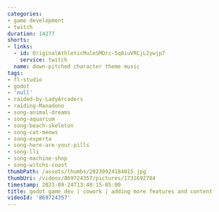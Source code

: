 ```yaml
---
categories:
- game development
- twitch
duration: 14277
shorts:
- links:
  - id: OriginalAthleticMuleSMOrc-5q8iuVRCjL2ywjp7
    service: twitch
  name: down-pitched character theme music
tags:
- fl-studio
- godot
- 'null'
- raided-by-LadyArcaders
- raiding-Manadono
- song-animal-dreams
- song-aquarium
- song-beach-skeleton
- song-cat-meows
- song-experta
- song-here-are-your-pills
- song-lli
- song-machine-shop
- song-witchs-coast
thumbPath: /assets/thumbs/20230924184015.jpg
thumbUri: /videos/869724357/pictures/1731692784
timestamp: 2023-09-24T13:40:15-05:00
title: godot game dev | cowork | adding more features and content
videoId: '869724357'
---
```

